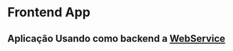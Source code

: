 # Frontend App

## Aplicação Usando como backend a [WebService](https://github.com/joaoh4547/.net-web-api)
